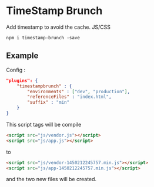# TimeStamp Brunch

Add timestamp to avoid the cache. JS/CSS
```
npm i timestamp-brunch -save
```
## Example 
Config : 
```json
"plugins": {
	"timestampbrunch" : {
		"environments" : ["dev", "production"],
		"referenceFiles" : "index.html",
		"suffix" : "min"
	}
}
```
This script tags will be compile
```html
<script src="js/vendor.js"></script>
<script src="js/app.js"></script>
```
to 
```html
<script src="js/vendor-1450212245757.min.js"></script>
<script src="js/app-1450212245757.min.js"></script>
```
and the two new files will be created.
